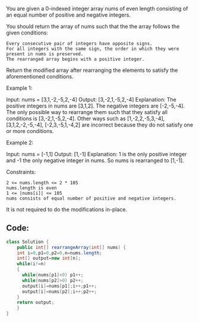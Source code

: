 You are given a 0-indexed integer array nums of even length consisting of an equal number of positive and negative integers.

You should return the array of nums such that the the array follows the given conditions:

    Every consecutive pair of integers have opposite signs.
    For all integers with the same sign, the order in which they were present in nums is preserved.
    The rearranged array begins with a positive integer.

Return the modified array after rearranging the elements to satisfy the aforementioned conditions.

 

Example 1:

Input: nums = [3,1,-2,-5,2,-4]
Output: [3,-2,1,-5,2,-4]
Explanation:
The positive integers in nums are [3,1,2]. The negative integers are [-2,-5,-4].
The only possible way to rearrange them such that they satisfy all conditions is [3,-2,1,-5,2,-4].
Other ways such as [1,-2,2,-5,3,-4], [3,1,2,-2,-5,-4], [-2,3,-5,1,-4,2] are incorrect because they do not satisfy one or more conditions.  

Example 2:

Input: nums = [-1,1]
Output: [1,-1]
Explanation:
1 is the only positive integer and -1 the only negative integer in nums.
So nums is rearranged to [1,-1].

 

Constraints:

    2 <= nums.length <= 2 * 105
    nums.length is even
    1 <= |nums[i]| <= 105
    nums consists of equal number of positive and negative integers.

 
It is not required to do the modifications in-place.

## Code:

``` java
class Solution {
    public int[] rearrangeArray(int[] nums) {
    int i=0,p1=0,p2=0,n=nums.length;
    int[] output=new int[n];
    while(i!=n)
    {
      while(nums[p1]<0) p1++;
      while(nums[p2]>0) p2++;
      output[i]=nums[p1];i++;p1++;
      output[i]=nums[p2];i++;p2++;
    }
    return output;
    }
}
```
